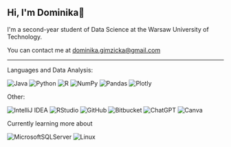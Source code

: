 Hi, I'm Dominika👋
-------------------------------------------------------
I'm a second-year student of Data Science at the Warsaw University of Technology.

You can contact me at [dominika.gimzicka@gmail.com](mailto:dominika.gimzicka@gmail.com)

-------------------------------------------------------
Languages and Data Analysis:

![Java](https://img.shields.io/badge/java-%23ED8B00.svg?style=for-the-badge&logo=openjdk&logoColor=white) 
![Python](https://img.shields.io/badge/python-3670A0?style=for-the-badge&logo=python&logoColor=ffdd54) 
![R](https://img.shields.io/badge/r-%23276DC3.svg?style=for-the-badge&logo=r&logoColor=white) 
![NumPy](https://img.shields.io/badge/numpy-%23013243.svg?style=for-the-badge&logo=numpy&logoColor=white) 
![Pandas](https://img.shields.io/badge/pandas-%23150458.svg?style=for-the-badge&logo=pandas&logoColor=white) ![Plotly](https://img.shields.io/badge/Plotly-%233F4F75.svg?style=for-the-badge&logo=plotly&logoColor=white)

Other:

![IntelliJ IDEA](https://img.shields.io/badge/IntelliJIDEA-000000.svg?style=for-the-badge&logo=intellij-idea&logoColor=white)
![RStudio](https://img.shields.io/badge/RStudio-4285F4?style=for-the-badge&logo=rstudio&logoColor=white)
![GitHub](https://img.shields.io/badge/github-%23121011.svg?style=for-the-badge&logo=github&logoColor=white)
![Bitbucket](https://img.shields.io/badge/bitbucket-%230047B3.svg?style=for-the-badge&logo=bitbucket&logoColor=white)
![ChatGPT](https://img.shields.io/badge/chatGPT-74aa9c?style=for-the-badge&logo=openai&logoColor=white)
![Canva](https://img.shields.io/badge/Canva-%2300C4CC.svg?style=for-the-badge&logo=Canva&logoColor=white)

Currently learning more about

![MicrosoftSQLServer](https://img.shields.io/badge/Microsoft%20SQL%20Server-CC2927?style=for-the-badge&logo=microsoft%20sql%20server&logoColor=white)
![Linux](https://img.shields.io/badge/Linux-FCC624?style=for-the-badge&logo=linux&logoColor=black)


<!--
-------------------------------------------------------
# 📊 GitHub Stats:
![](https://github-readme-stats.vercel.app/api?username=GimzickaDominika&theme=default&hide_border=false&include_all_commits=false&count_private=false)<br/>
![](https://github-readme-streak-stats.herokuapp.com/?user=GimzickaDominika&theme=default&hide_border=false)<br/>
![](https://github-readme-stats.vercel.app/api/top-langs/?username=GimzickaDominika&theme=default&hide_border=false&include_all_commits=false&count_private=false&layout=compact)

---
[![](https://visitcount.itsvg.in/api?id=GimzickaDominika&icon=0&color=0)](https://visitcount.itsvg.in)

<!-- Proudly created with GPRM ( https://gprm.itsvg.in ) -->


<!--
**GimzickaDominika/GimzickaDominika** is a ✨ _special_ ✨ repository because its `README.md` (this file) appears on your GitHub profile.

Here are some ideas to get you started:

- 🔭 I’m currently working on ...
- 🌱 I’m currently learning ...
- 👯 I’m looking to collaborate on ...
- 🤔 I’m looking for help with ...
- 💬 Ask me about ...
- 📫 How to reach me: ...
- 😄 Pronouns: ...
- ⚡ Fun fact: ...
-->
